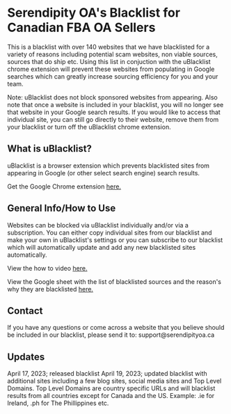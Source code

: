 <h1>Serendipity OA's Blacklist for Canadian FBA OA Sellers</h1>
This is a blacklist with over 140 websites that we have blacklisted for a variety of reasons including potential scam websites, non viable sources, sources that do ship etc.
Using this list in conjuction with the uBlacklist chrome extension will prevent these websites from populating in Google searches which can greatly increase sourcing efficiency for you and your team.

Note: uBlacklist does not block sponsored websites from appearing. Also note that once a website is included in your blacklist, you will no longer see that website in your Google search results. If you would like to access that individual site, you can still go directly to their website, remove them from your blacklist or turn off the uBlacklist chrome extension.

<h2>What is uBlacklist?</h2>
uBlacklist is a browser extension which prevents blacklisted sites from appearing in Google (or other select search engine) search results.

Get the Google Chrome extension <a href="https://chrome.google.com/webstore/detail/ublacklist/pncfbmialoiaghdehhbnbhkkgmjanfhe?authuser=1">here.</a>

<h2>General Info/How to Use</h2>
Websites can be blocked via uBlacklist individually and/or via a subscription. 
You can either copy individual sites from our blacklist and make your own in uBlacklist's settings or you can subscribe to our blacklist which will automatically update and add any new blacklisted sites automatically.


View the how to video <a href="https://youtu.be/qsW55e0UJ3Y">here.</a>

View the Google sheet with the list of blacklisted sources and the reason's why they are blacklisted <a href="https://docs.google.com/spreadsheets/d/1cruvbMpSFRAMBEPAaNkWZJ1DJ2mLVNEr0NU8NhaNoak/edit?usp=sharing">here.</a>

<h2>Contact</h2>
If you have any questions or come across a website that you believe should be included in our blacklist, please send it to: support@serendipityoa.ca

<h2>Updates</h2>
April 17, 2023; released blacklist
April 19, 2023; updated blacklist with additional sites including a few blog sites, social media sites and Top Level Domains.
Top Level Domains are country specific URLs and will blacklist results from all countries except for Canada and the US. Example: .ie for Ireland, .ph for The Phillippines etc.
